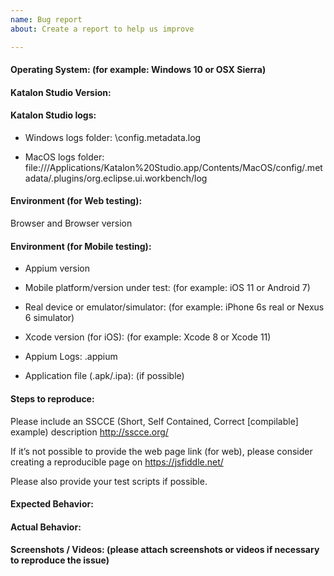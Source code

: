 ```yaml
---
name: Bug report
about: Create a report to help us improve

---
```


<!-- For helping us quickly analyze and resolve the issues/bugs, it's recommended to follow the below template as much as possible -->

#### Operating System: (for example: Windows 10 or OSX Sierra)

#### Katalon Studio Version:

#### Katalon Studio logs:

* Windows logs folder: <Katalon Studio folder>\config\.metadata\.log

* MacOS logs folder: file:///Applications/Katalon%20Studio.app/Contents/MacOS/config/.metadata/.plugins/org.eclipse.ui.workbench/log

#### Environment (for Web testing):

Browser and Browser version

#### Environment (for Mobile testing):

* Appium version

* Mobile platform/version under test: (for example: iOS 11 or Android 7)

* Real device or emulator/simulator: (for example: iPhone 6s real or Nexus 6 simulator)

* Xcode version (for iOS): (for example: Xcode 8 or Xcode 11)

* Appium Logs: <Project folder>\.appium

* Application file (.apk/.ipa): (if possible)

#### Steps to reproduce:

Please include an SSCCE (Short, Self Contained, Correct [compilable] example) description http://sscce.org/

If it’s not possible to provide the web page link (for web), please consider creating a reproducible page on https://jsfiddle.net/

Please also provide your test scripts if possible.

#### Expected Behavior:

#### Actual Behavior:

#### Screenshots / Videos: (please attach screenshots or videos if necessary to reproduce the issue)

